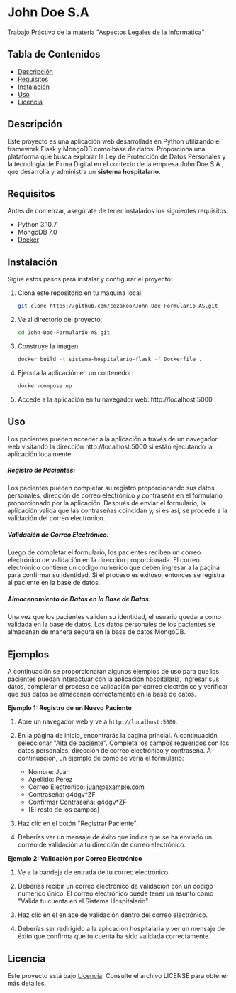# John Doe S.A
Trabajo Práctivo de la materia "Aspectos Legales de la Informatica"
## Tabla de Contenidos

- [Descripción](#descripción)
- [Requisitos](#requisitos)
- [Instalación](#instalación)
- [Uso](#uso)
- [Licencia](#licencia)

## Descripción

Este proyecto es una aplicación web desarrollada en Python utilizando el framework Flask y MongoDB como base de datos. Proporciona una plataforma que busca explorar la Ley de Protección de Datos Personales y la tecnología de Firma Digital en el contexto de la empresa John Doe S.A., que desarrolla y administra un **sistema hospitalario**.

## Requisitos

Antes de comenzar, asegúrate de tener instalados los siguientes requisitos:

- Python 3.10.7
- MongoDB 7.0
- [Docker](https://www.docker.com/get-started)

## Instalación

Sigue estos pasos para instalar y configurar el proyecto:

1. Clona este repositorio en tu máquina local:

    ```bash
    git clone https://github.com/cozakoo/John-Doe-Formulario-AS.git
2. Ve al directorio del proyecto:
    ```bash
    cd John-Doe-Formulario-AS.git
3. Construye la imagen
    ```bash
    docker build -t sistema-hospitalario-flask -f Dockerfile .
4. Ejecuta la aplicación en un contenedor:
    ```bash
    docker-compose up
5. Accede a la aplicación en tu navegador web:
    http://localhost:5000    


## Uso

Los pacientes pueden acceder a la aplicación a través de un navegador web visitando la dirección http://localhost:5000 si están ejecutando la aplicación localmente.

##### Registro de Pacientes:

Los pacientes pueden completar su registro proporcionando sus datos personales, dirección de correo electrónico y contraseña en el formulario proporcionado por la aplicación.
Después de enviar el formulario, la aplicación valida que las contraseñas coincidan y, si es así, se procede a la validación del correo electronico.

##### Validación de Correo Electrónico:

Luego de completar el formulario, los pacientes reciben un correo electrónico de validación en la dirección proporcionada.
El correo electrónico contiene un codigo numerico que deben ingresar a la pagina para confirmar su identidad. Si el proceso es exitoso, entonces se registra al paciente en la base de datos.

##### Almacenamiento de Datos en la Base de Datos:

Una vez que los pacientes validen su identidad, el usuario quedara como validada en la base de datos.
Los datos personales de los pacientes se almacenan de manera segura en la base de datos MongoDB.

## Ejemplos

A continuación se proporcionaran algunos ejemplos de uso para que los pacientes puedan interactuar con la aplicación hospitalaria, ingresar sus datos, completar el proceso de validación por correo electrónico y verificar que sus datos se almacenan correctamente en la base de datos.

**Ejemplo 1: Registro de un Nuevo Paciente**

1. Abre un navegador web y ve a `http://localhost:5000`.

2. En la página de inicio, encontrarás la pagina princial. A continuación seleccionar "Alta de paciente". Completa los campos requeridos con los datos personales, dirección de correo electrónico y contraseña. A continuación, un ejemplo de cómo se vería el formulario:

   - Nombre: Juan
   - Apellido: Pérez
   - Correo Electrónico: juan@example.com
   - Contraseña: q4dgv*ZF
   - Confirmar Contraseña: q4dgv*ZF
   - [El resto de los campos]
3. Haz clic en el botón "Registrar Paciente".
4. Deberías ver un mensaje de éxito que indica que se ha enviado un correo de validación a tu dirección de correo electrónico.

**Ejemplo 2: Validación por Correo Electrónico**

1. Ve a la bandeja de entrada de tu correo electrónico.

2. Deberías recibir un correo electrónico de validación con un codigo numerico único. El correo electrónico puede tener un asunto como "Valida tu cuenta en el Sistema Hospitalario".

3. Haz clic en el enlace de validación dentro del correo electrónico.

4. Deberías ser redirigido a la aplicación hospitalaria y ver un mensaje de éxito que confirma que tu cuenta ha sido validada correctamente.

## Licencia

Este proyecto está bajo [Licencia](https://github.com/cozakoo/John-Doe-Formulario-AS/blob/main/LICENSE). Consulte el archivo LICENSE para obtener más detalles.